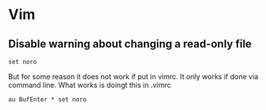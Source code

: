 # Vim

## Disable warning about changing a read-only file
```vim
set noro
```
But for some reason it does not work if put in vimrc. It only works if done via command line.
What works is doingt this in .vimrc
```vim
au BufEnter * set noro
```
